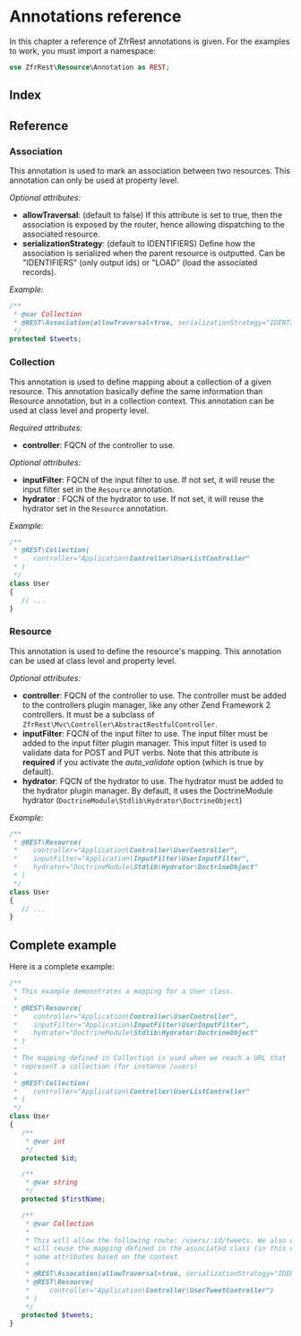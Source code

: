 # Annotations reference

In this chapter a reference of ZfrRest annotations is given. For the examples to work, you must import a namespace:

```php
use ZfrRest\Resource\Annotation as REST;
```

## Index

## Reference

### Association

This annotation is used to mark an association between two resources. This annotation can only be used at property level.

*Optional attributes:*

* **allowTraversal**: (default to false) If this attribute is set to true, then the association is exposed by the router,
hence allowing dispatching to the associated resource.
* **serializationStrategy**: (default to IDENTIFIERS) Define how the association is serialized when the parent resource
is outputted. Can be "IDENTIFIERS" (only output ids) or "LOAD" (load the associated records).

*Example:*

```php
/**
 * @var Collection
 * @REST\Association(allowTraversal=true, serializationStrategy="IDENTIFIERS")
 */
protected $tweets;
```

### Collection

This annotation is used to define mapping about a collection of a given resource. This annotation basically define
the same information than Resource annotation, but in a collection context. This annotation can be used at class level
and property level.

*Required attributes:*

* **controller**: FQCN of the controller to use.

*Optional attributes:*

* **inputFilter**: FQCN of the input filter to use. If not set, it will reuse the input filter set in the `Resource` annotation.
* **hydrator** : FQCN of the hydrator to use. If not set, it will reuse the hydrator set in the `Resource` annotation.

*Example:*

```php
/**
 * @REST\Collection(
 *    controller="Application\Controller\UserListController"
 * )
 */
class User
{
   // ...
}
```

### Resource

This annotation is used to define the resource's mapping. This annotation can be used at class level and property
level.

*Optional attributes:*

* **controller**: FQCN of the controller to use. The controller must be added to the controllers plugin manager,
like any other Zend Framework 2 controllers. It must be a subclass of `ZfrRest\Mvc\Controller\AbstractRestfulController`.
* **inputFilter**: FQCN of the input filter to use. The input filter must be added to the input
filter plugin manager. This input filter is used to validate data for POST and PUT verbs. Note that this
attribute is **required** if you activate the *auto_validate* option (which is true by default).
* **hydrator**: FQCN of the hydrator to use. The hydrator must be added to the hydrator plugin manager.  By default,
it uses the DoctrineModule hydrator (`DoctrineModule\Stdlib\Hydrator\DoctrineObject`)

*Example:*

```php
/**
 * @REST\Resource(
 *    controller="Application\Controller\UserController",
 *    inputFilter="Application\InputFilter\UserInputFilter",
 *    hydrator="DoctrineModule\Stdlib\Hydrator\DoctrineObject"
 * )
 */
class User
{
   // ...
}
```

## Complete example

Here is a complete example:

```php
/**
 * This example demonstrates a mapping for a User class.
 *
 * @REST\Resource(
 *    controller="Application\Controller\UserController",
 *    inputFilter="Application\InputFilter\UserInputFilter",
 *	  hydrator="DoctrineModule\Stdlib\Hydrator\DoctrineObject"
 * )
 *
 * The mapping defined in Collection is used when we reach a URL that
 * represent a collection (for instance /users)
 *
 * @REST\Collection(
 *    controller="Application\Controller\UserListController"
 * )
 */
class User
{
   /**
    * @var int
    */
   protected $id;

   /**
    * @var string
    */
   protected $firstName;

   /**
    * @var Collection
    *
    * This will allow the following route: /users/:id/tweets. We also override the controller used. By default, it
    * will reuse the mapping defined in the associated class (in this case, Tweet entity), but you may want to override
    * some attributes based on the context
    *
    * @REST\Assocation(allowTraversal=true, serializationStrategy="IDENTIFIERS")
    * @REST\Resource(
    *     controller="Application\Controller\UserTweetController")
    * )
    */
   protected $tweets;
}
```
